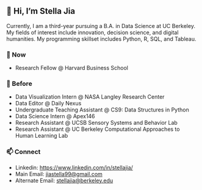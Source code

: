 ## 👋 Hi, I’m Stella Jia 
Currently, I am a third-year pursuing a  B.A. in Data Science at UC Berkeley. My fields of interest include innovation, decision science, and digital humanities. My programming skillset includes Python, R, SQL, and Tableau. 

### 🚀 Now
* Research Fellow @ Harvard Business School

### 🌲 Before
* Data Visualization Intern @ NASA Langley Research Center
* Data Editor @ Daily Nexus
* Undergraduate Teaching Assistant @ CS9: Data Structures in Python
* Data Science Intern @ Apex146
* Research Assistant @ UCSB Sensory Systems and Behavior Lab
* Research Assistant @ UC Berkeley Computational Approaches to Human Learning Lab

### 📫 Connect
* Linkedin: https://www.linkedin.com/in/stellajia/
* Main Email: jiastella99@gmail.com 
* Alternate Email: stellajia@berkeley.edu

<!---
sjia03/sjia03 is a ✨ special ✨ repository because its `README.md` (this file) appears on your GitHub profile.
You can click the Preview link to take a look at your changes.
--->
